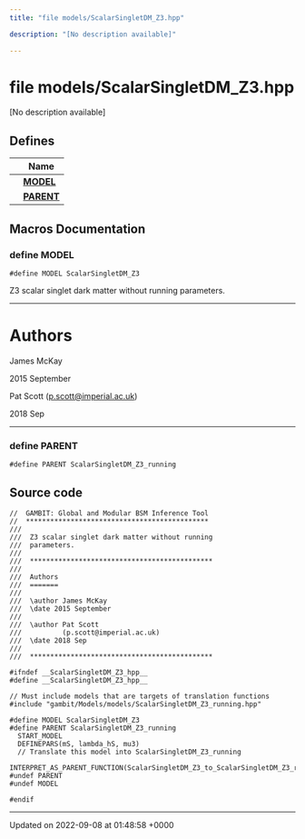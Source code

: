 ```yaml
---
title: "file models/ScalarSingletDM_Z3.hpp"

description: "[No description available]"

---
```


# file models/ScalarSingletDM_Z3.hpp

[No description available]

## Defines

|                | Name           |
| -------------- | -------------- |
|  | **[MODEL](/documentation/code/files/scalarsingletdm__z3_8hpp/#define-scalarsingletdm-z3-hpp-model)**  |
|  | **[PARENT](/documentation/code/files/scalarsingletdm__z3_8hpp/#define-scalarsingletdm-z3-hpp-parent)**  |




## Macros Documentation

### define MODEL

```
#define MODEL ScalarSingletDM_Z3
```


Z3 scalar singlet dark matter without running parameters.



------------------


# Authors

James McKay 

2015 September

Pat Scott ([p.scott@imperial.ac.uk](mailto:p.scott@imperial.ac.uk)) 

2018 Sep



------------------


### define PARENT

```
#define PARENT ScalarSingletDM_Z3_running
```


## Source code

```
//  GAMBIT: Global and Modular BSM Inference Tool
//  *********************************************
///
///  Z3 scalar singlet dark matter without running
///  parameters.
///
///  *********************************************
///
///  Authors
///  =======
///
///  \author James McKay
///  \date 2015 September
///
///  \author Pat Scott
///          (p.scott@imperial.ac.uk)
///  \date 2018 Sep
///
///  *********************************************

#ifndef __ScalarSingletDM_Z3_hpp__
#define __ScalarSingletDM_Z3_hpp__

// Must include models that are targets of translation functions
#include "gambit/Models/models/ScalarSingletDM_Z3_running.hpp"

#define MODEL ScalarSingletDM_Z3
#define PARENT ScalarSingletDM_Z3_running
  START_MODEL
  DEFINEPARS(mS, lambda_hS, mu3)
  // Translate this model into ScalarSingletDM_Z3_running
  INTERPRET_AS_PARENT_FUNCTION(ScalarSingletDM_Z3_to_ScalarSingletDM_Z3_running)
#undef PARENT
#undef MODEL

#endif
```


-------------------------------

Updated on 2022-09-08 at 01:48:58 +0000
